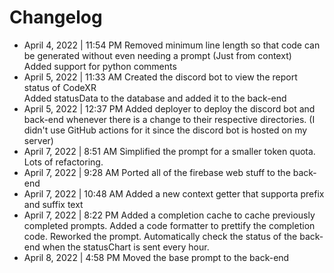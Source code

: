 # Changelog
* April 4, 2022 | 11:54 PM
Removed minimum line length so that code can be generated without even needing a prompt (Just from context) \
Added support for python comments
* April 5, 2022 | 11:33 AM
Created the discord bot to view the report status of CodeXR \
Added statusData to the database and added it to the back-end
* April 5, 2022 | 12:37 PM
Added deployer to deploy the discord bot and back-end whenever there is a change to their respective directories. (I didn't use GitHub actions for it since the discord bot is hosted on my server)
* April 7, 2022 | 8:51 AM
Simplified the prompt for a smaller token quota. \
Lots of refactoring.
* April 7, 2022 | 9:28 AM
Ported all of the firebase web stuff to the back-end
* April 7, 2022 | 10:48 AM
Added a new context getter that supporta prefix and suffix text
* April 7, 2022 | 8:22 PM
Added a completion cache to cache previously completed prompts.
Added a code formatter to prettify the completion code.
Reworked the prompt.
Automatically check the status of the back-end when the statusChart is sent every hour.
* April 8, 2022 | 4:58 PM
Moved the base prompt to the back-end